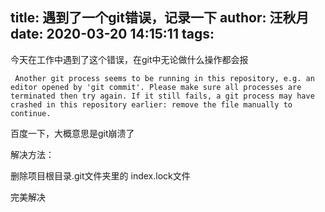 title: 遇到了一个git错误，记录一下
author: 汪秋月
date: 2020-03-20 14:15:11
tags:
---
今天在工作中遇到了这个错误，在git中无论做什么操作都会报

`
Another git process seems to be running in this repository, e.g.
an editor opened by 'git commit'. Please make sure all processes
are terminated then try again. If it still fails, a git process
may have crashed in this repository earlier:
remove the file manually to continue.`


百度一下，大概意思是git崩溃了

解决方法：

删除项目根目录.git文件夹里的 index.lock文件

完美解决